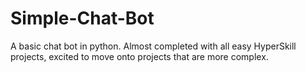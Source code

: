 # Simple-Chat-Bot
A basic chat bot in python. Almost completed with all easy HyperSkill projects, excited to move onto projects that are more complex.
